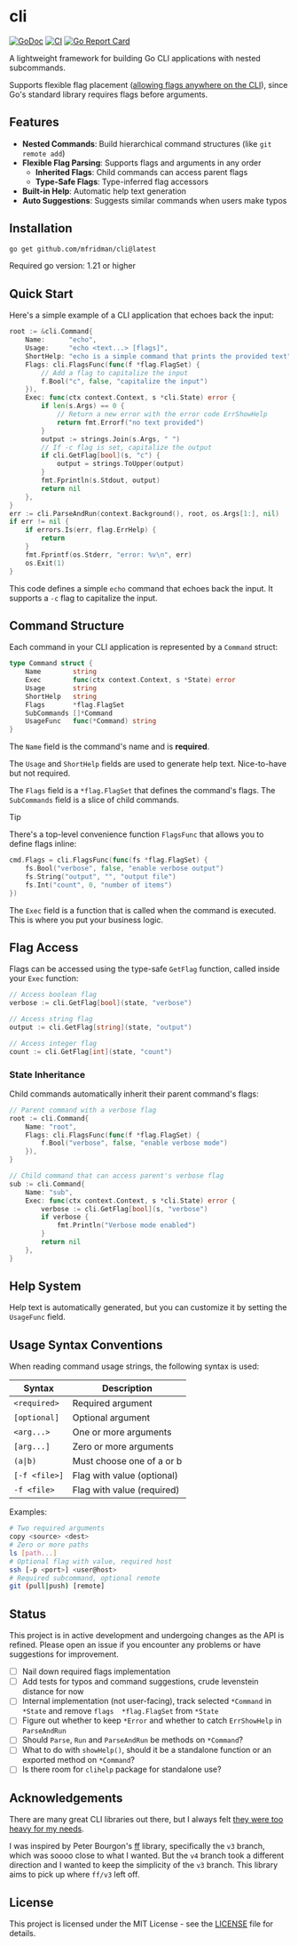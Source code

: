 # cli

[![GoDoc](https://godoc.org/github.com/mfridman/cli?status.svg)](https://godoc.org/github.com/mfridman/cli)
[![CI](https://github.com/mfridman/cli/actions/workflows/ci.yaml/badge.svg)](https://github.com/mfridman/cli/actions/workflows/ci.yaml)
[![Go Report Card](https://goreportcard.com/badge/github.com/mfridman/cli)](https://goreportcard.com/report/github.com/mfridman/cli)

A lightweight framework for building Go CLI applications with nested subcommands.

Supports flexible flag placement ([allowing flags anywhere on the
CLI](https://mfridman.com/blog/2024/allowing-flags-anywhere-on-the-cli/)), since Go's standard
library requires flags before arguments.

## Features

- **Nested Commands**: Build hierarchical command structures (like `git remote add`)
- **Flexible Flag Parsing**: Supports flags and arguments in any order
  - **Inherited Flags**: Child commands can access parent flags
  - **Type-Safe Flags**: Type-inferred flag accessors
- **Built-in Help**: Automatic help text generation
- **Auto Suggestions**: Suggests similar commands when users make typos

## Installation

```bash
go get github.com/mfridman/cli@latest
```

Required go version: 1.21 or higher

## Quick Start

Here's a simple example of a CLI application that echoes back the input:

```go
root := &cli.Command{
	Name:      "echo",
	Usage:     "echo <text...> [flags]",
	ShortHelp: "echo is a simple command that prints the provided text",
	Flags: cli.FlagsFunc(func(f *flag.FlagSet) {
		// Add a flag to capitalize the input
		f.Bool("c", false, "capitalize the input")
	}),
	Exec: func(ctx context.Context, s *cli.State) error {
		if len(s.Args) == 0 {
			// Return a new error with the error code ErrShowHelp
			return fmt.Errorf("no text provided")
		}
		output := strings.Join(s.Args, " ")
		// If -c flag is set, capitalize the output
		if cli.GetFlag[bool](s, "c") {
			output = strings.ToUpper(output)
		}
		fmt.Fprintln(s.Stdout, output)
		return nil
	},
}
err := cli.ParseAndRun(context.Background(), root, os.Args[1:], nil)
if err != nil {
	if errors.Is(err, flag.ErrHelp) {
		return
	}
	fmt.Fprintf(os.Stderr, "error: %v\n", err)
	os.Exit(1)
}
```

This code defines a simple `echo` command that echoes back the input. It supports a `-c` flag to
capitalize the input.

## Command Structure

Each command in your CLI application is represented by a `Command` struct:

```go
type Command struct {
	Name        string
	Exec        func(ctx context.Context, s *State) error
	Usage       string
	ShortHelp   string
	Flags       *flag.FlagSet
	SubCommands []*Command
	UsageFunc   func(*Command) string
}
```

The `Name` field is the command's name and is **required**.

The `Usage` and `ShortHelp` fields are used to generate help text. Nice-to-have but not required.

The `Flags` field is a `*flag.FlagSet` that defines the command's flags. The `SubCommands` field is
a slice of child commands.

> [!TIP]
>
> There's a top-level convenience function `FlagsFunc` that allows you to define flags inline:

```go
cmd.Flags = cli.FlagsFunc(func(fs *flag.FlagSet) {
	fs.Bool("verbose", false, "enable verbose output")
	fs.String("output", "", "output file")
	fs.Int("count", 0, "number of items")
})
```

The `Exec` field is a function that is called when the command is executed. This is where you put
your business logic.

## Flag Access

Flags can be accessed using the type-safe `GetFlag` function, called inside your `Exec` function:

```go
// Access boolean flag
verbose := cli.GetFlag[bool](state, "verbose")

// Access string flag
output := cli.GetFlag[string](state, "output")

// Access integer flag
count := cli.GetFlag[int](state, "count")
```

### State Inheritance

Child commands automatically inherit their parent command's flags:

```go
// Parent command with a verbose flag
root := cli.Command{
	Name: "root",
	Flags: cli.FlagsFunc(func(f *flag.FlagSet) {
		f.Bool("verbose", false, "enable verbose mode")
	}),
}

// Child command that can access parent's verbose flag
sub := cli.Command{
	Name: "sub",
	Exec: func(ctx context.Context, s *cli.State) error {
		verbose := cli.GetFlag[bool](s, "verbose")
		if verbose {
			fmt.Println("Verbose mode enabled")
		}
		return nil
	},
}
```

## Help System

Help text is automatically generated, but you can customize it by setting the `UsageFunc` field.

## Usage Syntax Conventions

When reading command usage strings, the following syntax is used:

| Syntax        | Description                |
| ------------- | -------------------------- |
| `<required>`  | Required argument          |
| `[optional]`  | Optional argument          |
| `<arg...>`    | One or more arguments      |
| `[arg...]`    | Zero or more arguments     |
| `(a\|b)`      | Must choose one of a or b  |
| `[-f <file>]` | Flag with value (optional) |
| `-f <file>`   | Flag with value (required) |

Examples:

```bash
# Two required arguments
copy <source> <dest>
# Zero or more paths
ls [path...]
# Optional flag with value, required host
ssh [-p <port>] <user@host>
# Required subcommand, optional remote
git (pull|push) [remote]
```

## Status

This project is in active development and undergoing changes as the API is refined. Please open an
issue if you encounter any problems or have suggestions for improvement.

- [ ] Nail down required flags implementation
- [ ] Add tests for typos and command suggestions, crude levenstein distance for now
- [ ] Internal implementation (not user-facing), track selected `*Command` in `*State` and remove
      `flags  *flag.FlagSet` from `*State`
- [ ] Figure out whether to keep `*Error` and whether to catch `ErrShowHelp` in `ParseAndRun`
- [ ] Should `Parse`, `Run` and `ParseAndRun` be methods on `*Command`?
- [ ] What to do with `showHelp()`, should it be a standalone function or an exported method on
      `*Command`?
- [ ] Is there room for `clihelp` package for standalone use?

## Acknowledgements

There are many great CLI libraries out there, but I always felt [they were too heavy for my
needs](https://mfridman.com/blog/2021/a-simpler-building-block-for-go-clis/).

I was inspired by Peter Bourgon's [ff](https://github.com/peterbourgon/ff) library, specifically the
`v3` branch, which was soooo close to what I wanted. But the `v4` branch took a different direction
and I wanted to keep the simplicity of the `v3` branch. This library aims to pick up where `ff/v3`
left off.

## License

This project is licensed under the MIT License - see the [LICENSE](LICENSE) file for details.
